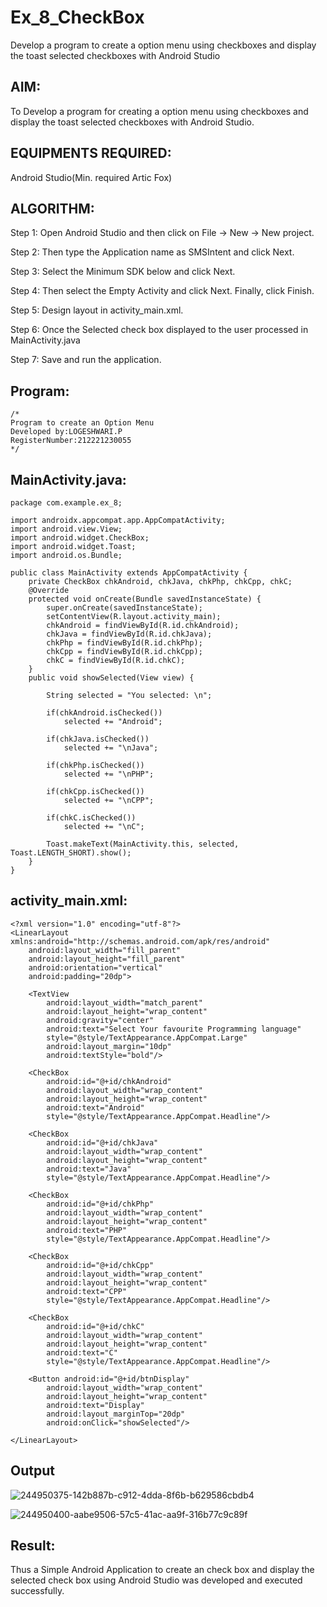 # Ex_8_CheckBox
Develop a program to create a option menu using checkboxes and display the toast selected checkboxes with Android Studio
## AIM:
To Develop a program for creating a option menu using checkboxes and display the toast selected checkboxes with Android Studio.

## EQUIPMENTS REQUIRED:

Android Studio(Min. required Artic Fox)


## ALGORITHM:
Step 1: Open Android Studio and then click on File -> New -> New project.

Step 2: Then type the Application name as SMSIntent and click Next.

Step 3: Select the Minimum SDK below and click Next.

Step 4: Then select the Empty Activity and click Next. Finally, click Finish.

Step 5: Design layout in activity_main.xml.

Step 6: Once the Selected check box displayed to the user processed in MainActivity.java

Step 7: Save and run the application.


## Program:
 ```
/*
Program to create an Option Menu
Developed by:LOGESHWARI.P
RegisterNumber:212221230055  
*/
```

## MainActivity.java:
```
package com.example.ex_8;

import androidx.appcompat.app.AppCompatActivity;
import android.view.View;
import android.widget.CheckBox;
import android.widget.Toast;
import android.os.Bundle;

public class MainActivity extends AppCompatActivity {
    private CheckBox chkAndroid, chkJava, chkPhp, chkCpp, chkC;
    @Override
    protected void onCreate(Bundle savedInstanceState) {
        super.onCreate(savedInstanceState);
        setContentView(R.layout.activity_main);
        chkAndroid = findViewById(R.id.chkAndroid);
        chkJava = findViewById(R.id.chkJava);
        chkPhp = findViewById(R.id.chkPhp);
        chkCpp = findViewById(R.id.chkCpp);
        chkC = findViewById(R.id.chkC);
    }
    public void showSelected(View view) {

        String selected = "You selected: \n";

        if(chkAndroid.isChecked())
            selected += "Android";

        if(chkJava.isChecked())
            selected += "\nJava";

        if(chkPhp.isChecked())
            selected += "\nPHP";

        if(chkCpp.isChecked())
            selected += "\nCPP";

        if(chkC.isChecked())
            selected += "\nC";

        Toast.makeText(MainActivity.this, selected, Toast.LENGTH_SHORT).show();
    }
}
```
## activity_main.xml:
```
<?xml version="1.0" encoding="utf-8"?>
<LinearLayout xmlns:android="http://schemas.android.com/apk/res/android"
    android:layout_width="fill_parent"
    android:layout_height="fill_parent"
    android:orientation="vertical"
    android:padding="20dp">

    <TextView
        android:layout_width="match_parent"
        android:layout_height="wrap_content"
        android:gravity="center"
        android:text="Select Your favourite Programming language"
        style="@style/TextAppearance.AppCompat.Large"
        android:layout_margin="10dp"
        android:textStyle="bold"/>

    <CheckBox
        android:id="@+id/chkAndroid"
        android:layout_width="wrap_content"
        android:layout_height="wrap_content"
        android:text="Android"
        style="@style/TextAppearance.AppCompat.Headline"/>

    <CheckBox
        android:id="@+id/chkJava"
        android:layout_width="wrap_content"
        android:layout_height="wrap_content"
        android:text="Java"
        style="@style/TextAppearance.AppCompat.Headline"/>

    <CheckBox
        android:id="@+id/chkPhp"
        android:layout_width="wrap_content"
        android:layout_height="wrap_content"
        android:text="PHP"
        style="@style/TextAppearance.AppCompat.Headline"/>

    <CheckBox
        android:id="@+id/chkCpp"
        android:layout_width="wrap_content"
        android:layout_height="wrap_content"
        android:text="CPP"
        style="@style/TextAppearance.AppCompat.Headline"/>

    <CheckBox
        android:id="@+id/chkC"
        android:layout_width="wrap_content"
        android:layout_height="wrap_content"
        android:text="C"
        style="@style/TextAppearance.AppCompat.Headline"/>

    <Button android:id="@+id/btnDisplay"
        android:layout_width="wrap_content"
        android:layout_height="wrap_content"
        android:text="Display"
        android:layout_marginTop="20dp"
        android:onClick="showSelected"/>

</LinearLayout>
```
## Output
![244950375-142b887b-c912-4dda-8f6b-b629586cbdb4](https://github.com/logeshwari2004/Ex_8_CheckBox/assets/94211349/b20e128e-34fd-4dbb-baf4-b1eb9777c0d7)

![244950400-aabe9506-57c5-41ac-aa9f-316b77c9c89f](https://github.com/logeshwari2004/Ex_8_CheckBox/assets/94211349/a2ebfa16-58ba-4fb9-8965-2b7823b71abc)


## Result:
Thus a Simple Android Application to create an check box and display the selected check box using Android Studio was developed and executed successfully.
